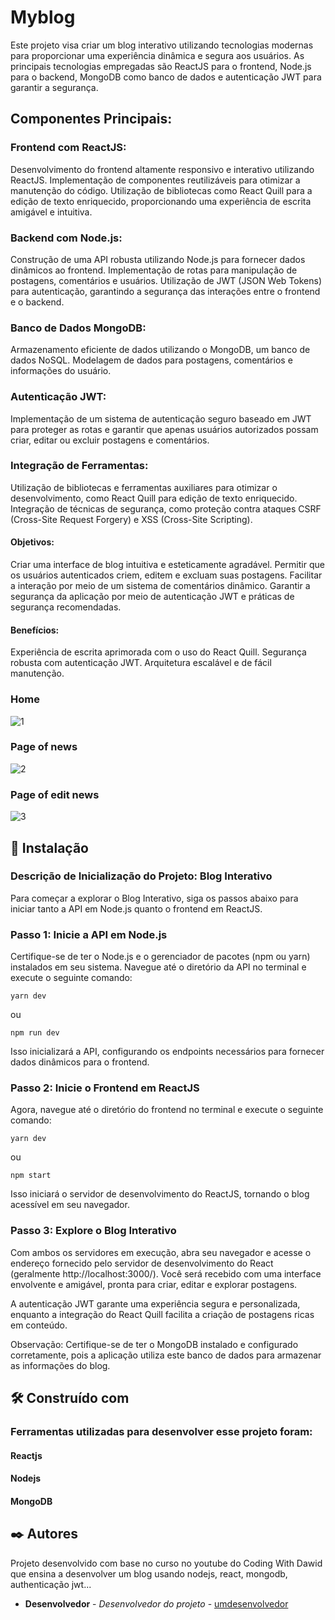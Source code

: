 # Myblog

Este projeto visa criar um blog interativo utilizando tecnologias modernas para proporcionar uma experiência dinâmica e segura aos usuários. As principais tecnologias empregadas são ReactJS para o frontend, Node.js para o backend, MongoDB como banco de dados e autenticação JWT para garantir a segurança.

## Componentes Principais:

### Frontend com ReactJS:

Desenvolvimento do frontend altamente responsivo e interativo utilizando ReactJS.
Implementação de componentes reutilizáveis para otimizar a manutenção do código.
Utilização de bibliotecas como React Quill para a edição de texto enriquecido, proporcionando uma experiência de escrita amigável e intuitiva.

### Backend com Node.js:

Construção de uma API robusta utilizando Node.js para fornecer dados dinâmicos ao frontend.
Implementação de rotas para manipulação de postagens, comentários e usuários.
Utilização de JWT (JSON Web Tokens) para autenticação, garantindo a segurança das interações entre o frontend e o backend.

### Banco de Dados MongoDB:

Armazenamento eficiente de dados utilizando o MongoDB, um banco de dados NoSQL.
Modelagem de dados para postagens, comentários e informações do usuário.

### Autenticação JWT:

Implementação de um sistema de autenticação seguro baseado em JWT para proteger as rotas e garantir que apenas usuários autorizados possam criar, editar ou excluir postagens e comentários.

### Integração de Ferramentas:

Utilização de bibliotecas e ferramentas auxiliares para otimizar o desenvolvimento, como React Quill para edição de texto enriquecido.
Integração de técnicas de segurança, como proteção contra ataques CSRF (Cross-Site Request Forgery) e XSS (Cross-Site Scripting).

#### Objetivos:

Criar uma interface de blog intuitiva e esteticamente agradável.
Permitir que os usuários autenticados criem, editem e excluam suas postagens.
Facilitar a interação por meio de um sistema de comentários dinâmico.
Garantir a segurança da aplicação por meio de autenticação JWT e práticas de segurança recomendadas.

#### Benefícios:

Experiência de escrita aprimorada com o uso do React Quill.
Segurança robusta com autenticação JWT.
Arquitetura escalável e de fácil manutenção.

### Home
![1](https://github.com/malldonado/myblog/assets/47877623/ab7c88fc-8a64-49e0-b3f9-389e85192a92)

### Page of news
![2](https://github.com/malldonado/myblog/assets/47877623/1786ac08-c9a0-4b59-af6d-3785019d4648)

### Page of edit news
![3](https://github.com/malldonado/myblog/assets/47877623/35849e64-a840-4fc4-9cc6-94233bf5e2fc)

## 🔧 Instalação

### Descrição de Inicialização do Projeto: Blog Interativo

Para começar a explorar o Blog Interativo, siga os passos abaixo para iniciar tanto a API em Node.js quanto o frontend em ReactJS.

### Passo 1: Inicie a API em Node.js

Certifique-se de ter o Node.js e o gerenciador de pacotes (npm ou yarn) instalados em seu sistema. Navegue até o diretório da API no terminal e execute o seguinte comando:

```
yarn dev
```

ou 

```
npm run dev
```

Isso inicializará a API, configurando os endpoints necessários para fornecer dados dinâmicos para o frontend.

### Passo 2: Inicie o Frontend em ReactJS

Agora, navegue até o diretório do frontend no terminal e execute o seguinte comando:

```
yarn dev
```

ou 

```
npm start
```

Isso iniciará o servidor de desenvolvimento do ReactJS, tornando o blog acessível em seu navegador.

### Passo 3: Explore o Blog Interativo

Com ambos os servidores em execução, abra seu navegador e acesse o endereço fornecido pelo servidor de desenvolvimento do React (geralmente http://localhost:3000/). Você será recebido com uma interface envolvente e amigável, pronta para criar, editar e explorar postagens.

A autenticação JWT garante uma experiência segura e personalizada, enquanto a integração do React Quill facilita a criação de postagens ricas em conteúdo.

Observação: Certifique-se de ter o MongoDB instalado e configurado corretamente, pois a aplicação utiliza este banco de dados para armazenar as informações do blog.


## 🛠️ Construído com

### Ferramentas utilizadas para desenvolver esse projeto foram:

#### Reactjs
#### Nodejs
#### MongoDB

## ✒️ Autores

Projeto desenvolvido com base no curso no youtube do Coding With Dawid que ensina a desenvolver um blog usando nodejs, react, mongodb, authenticação jwt...

* **Desenvolvedor** - *Desenvolvedor do projeto* - [umdesenvolvedor](https://github.com/dejwid)
